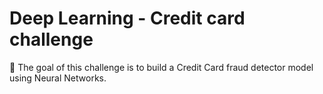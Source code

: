 # Deep Learning - Credit card challenge

🎯 The goal of this challenge is to build a Credit Card fraud detector model using Neural Networks.

